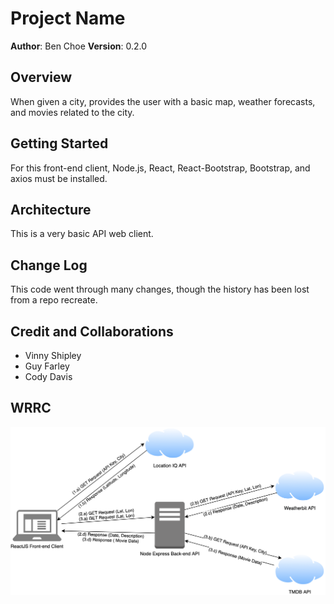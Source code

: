 # Project Name

**Author**: Ben Choe
**Version**: 0.2.0

## Overview
When given a city, provides the user with a basic map, weather forecasts, and movies related to the city.

## Getting Started
For this front-end client, Node.js, React, React-Bootstrap, Bootstrap, and axios must be installed.

## Architecture
This is a very basic API web client.

## Change Log
This code went through many changes, though the history has been lost from a repo recreate.

## Credit and Collaborations
- Vinny Shipley
- Guy Farley
- Cody Davis

## WRRC

![WRRC](./public/wrrc.png)
